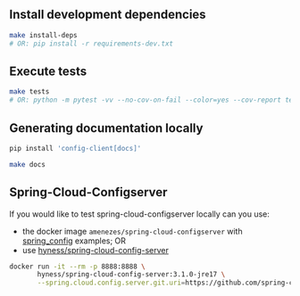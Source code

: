 ## Install development dependencies

```bash linenums="1"
make install-deps
# OR: pip install -r requirements-dev.txt
```

## Execute tests

```bash linenums="1"
make tests
# OR: python -m pytest -vv --no-cov-on-fail --color=yes --cov-report term --cov=config tests
```

## Generating documentation locally

```bash linenums="1"
pip install 'config-client[docs]'
```

```bash linenums="1"
make docs
```

## Spring-Cloud-Configserver

If you would like to test spring-cloud-configserver locally can you use:

- the docker image `amenezes/spring-cloud-configserver` with [spring_config](https://github.com/amenezes/spring_config) examples; OR
- use [hyness/spring-cloud-config-server](https://github.com/hyness/spring-cloud-config-server)

```bash linenums="1"
docker run -it --rm -p 8888:8888 \
       hyness/spring-cloud-config-server:3.1.0-jre17 \
       --spring.cloud.config.server.git.uri=https://github.com/spring-cloud-samples/config-repo
```
